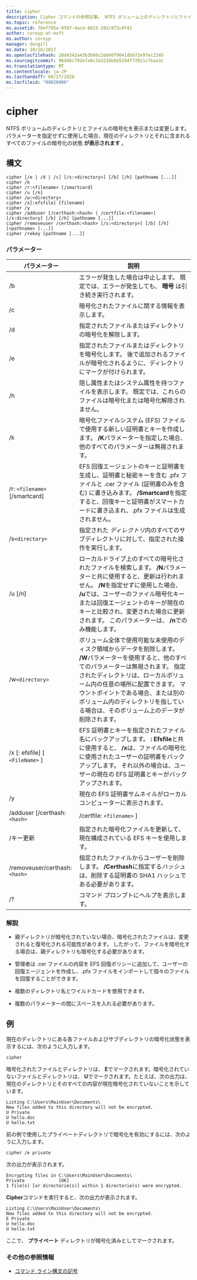 ```yaml
---
title: cipher
description: Cipher コマンドの参照記事。 NTFS ボリューム上のディレクトリとファイルの暗号化を表示または変更します。
ms.topic: reference
ms.assetid: 78ef795e-0f87-4acd-8d15-192c972c0f41
author: coreyp-at-msft
ms.author: coreyp
manager: dongill
ms.date: 10/16/2017
ms.openlocfilehash: 28d4342a43b3b66c2dd40f9041dbb72e97ec234b
ms.sourcegitcommit: 96d46c702e7a9c3a321bbbb5284f73911c7baa3c
ms.translationtype: MT
ms.contentlocale: ja-JP
ms.lasthandoff: 08/27/2020
ms.locfileid: "89026006"
---
```

# <a name="cipher"></a>cipher

NTFS ボリュームのディレクトリとファイルの暗号化を表示または変更します。 パラメーターを指定せずに使用した場合、現在のディレクトリとそれに含まれるすべてのファイルの暗号化の状態 **が表示されます** 。

## <a name="syntax"></a>構文

```
cipher [/e | /d | /c] [/s:<directory>] [/b] [/h] [pathname [...]]
cipher /k
cipher /r:<filename> [/smartcard]
cipher /u [/n]
cipher /w:<directory>
cipher /x[:efsfile] [filename]
cipher /y
cipher /adduser [/certhash:<hash> | /certfile:<filename>] [/s:directory] [/b] [/h] [pathname [...]]
cipher /removeuser /certhash:<hash> [/s:<directory>] [/b] [/h] [<pathname> [...]]
cipher /rekey [pathname [...]]
```

### <a name="parameters"></a>パラメーター

| パラメーター | 説明 |
| ---------- | ----------- |
| /b | エラーが発生した場合は中止します。 既定では、エラーが発生しても、 **暗号** は引き続き実行されます。 |
| /c | 暗号化されたファイルに関する情報を表示します。 |
| /d | 指定されたファイルまたはディレクトリの暗号化を解除します。 |
| /e | 指定されたファイルまたはディレクトリを暗号化します。 後で追加されるファイルが暗号化されるように、ディレクトリにマークが付けられます。 |
| /h | 隠し属性またはシステム属性を持つファイルを表示します。 既定では、これらのファイルは暗号化または暗号化解除されません。 |
| /k | 暗号化ファイルシステム (EFS) ファイルで使用する新しい証明書とキーを作成します。 **/K**パラメーターを指定した場合、他のすべてのパラメーターは無視されます。 |
| /r: `<filename>` [/smartcard] | EFS 回復エージェントのキーと証明書を生成し、証明書と秘密キーを含む .pfx ファイルと .cer ファイル (証明書のみを含む) に書き込みます。 **/Smartcard**を指定すると、回復キーと証明書がスマートカードに書き込まれ、.pfx ファイルは生成されません。 |
| /s`<directory>` | 指定された *ディレクトリ*内のすべてのサブディレクトリに対して、指定された操作を実行します。 |
| /u [/n] |  ローカルドライブ上のすべての暗号化されたファイルを検索します。 **/N**パラメーターと共に使用すると、更新は行われません。 **/N**を指定せずに使用した場合、 **/u**では、ユーザーのファイル暗号化キーまたは回復エージェントのキーが現在のキーと比較され、変更された場合に更新されます。 このパラメーターは、 **/n**でのみ機能します。 |
| /w`<directory>` | ボリューム全体で使用可能な未使用のディスク領域からデータを削除します。 **/W**パラメーターを使用すると、他のすべてのパラメーターは無視されます。 指定されたディレクトリは、ローカルボリューム内の任意の場所に配置できます。 マウントポイントである場合、または別のボリューム内のディレクトリを指している場合は、そのボリューム上のデータが削除されます。 |
| /x [: efsfile] [ `<FileName>` ] | EFS 証明書とキーを指定されたファイル名にバックアップします。 **: Efsfile**と共に使用すると、 **/x**は、ファイルの暗号化に使用されたユーザーの証明書をバックアップします。 それ以外の場合は、ユーザーの現在の EFS 証明書とキーがバックアップされます。 |
| /y | 現在の EFS 証明書サムネイルがローカルコンピューターに表示されます。 |
| /adduser [/certhash:`<hash>` | /certfile: `<filename>` ] |
| /キー更新 | 指定された暗号化ファイルを更新して、現在構成されている EFS キーを使用します。 |
| /removeuser/certhash:`<hash>` | 指定されたファイルからユーザーを削除します。 **/Certhash**に指定する*ハッシュ*は、削除する証明書の SHA1 ハッシュである必要があります。 |
| /? | コマンド プロンプトにヘルプを表示します。 |

### <a name="remarks"></a>解説

- 親ディレクトリが暗号化されていない場合、暗号化されたファイルは、変更されると復号化される可能性があります。 したがって、ファイルを暗号化する場合は、親ディレクトリも暗号化する必要があります。

- 管理者は .cer ファイルの内容を EFS 回復ポリシーに追加して、ユーザーの回復エージェントを作成し、.pfx ファイルをインポートして個々のファイルを回復することができます。

- 複数のディレクトリ名とワイルドカードを使用できます。

- 複数のパラメーターの間にスペースを入れる必要があります。

## <a name="examples"></a>例

現在のディレクトリにある各ファイルおよびサブディレクトリの暗号化状態を表示するには、次のように入力します。

```
cipher
```

暗号化されたファイルとディレクトリは、 **E**でマークされます。暗号化されていないファイルとディレクトリは、 **U**でマークされます。たとえば、次の出力は、現在のディレクトリとそのすべての内容が現在暗号化されていないことを示しています。

```
Listing C:\Users\MainUser\Documents\
New files added to this directory will not be encrypted.
U Private
U hello.doc
U hello.txt
```

前の例で使用したプライベートディレクトリで暗号化を有効にするには、次のように入力します。

```
cipher /e private
```

次の出力が表示されます。

```
Encrypting files in C:\Users\MainUser\Documents\
Private             [OK]
1 file(s) [or directorie(s)] within 1 directorie(s) were encrypted.
```

**Cipher**コマンドを実行すると、次の出力が表示されます。

```
Listing C:\Users\MainUser\Documents\
New files added to this directory will not be encrypted.
E Private
U hello.doc
U hello.txt
```

ここで、 **プライベート** ディレクトリが暗号化済みとしてマークされます。

### <a name="additional-references"></a>その他の参照情報

- [コマンド ライン構文の記号](command-line-syntax-key.md)
